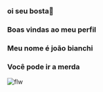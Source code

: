 ### oi seu bosta👋
### Boas vindas ao meu perfil
### Meu nome é joão bianchi

### Você pode ir a merda

![flw](https://media.tenor.com/1UlFbK4LpLwAAAAM/black-clover-anime.gif)
